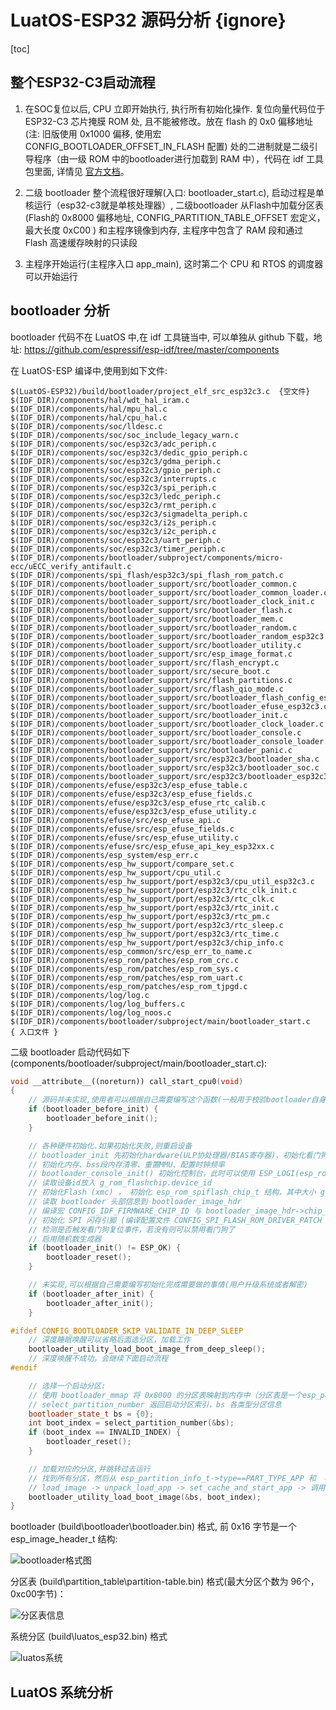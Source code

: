 # LuatOS-ESP32 源码分析 {ignore}

[toc]

## 整个ESP32-C3启动流程 

1. 在SOC复位以后, CPU 立即开始执行, 执行所有初始化操作. 复位向量代码位于 ESP32-C3 芯片掩膜 ROM 处, 且不能被修改。放在 flash 的 0x0 偏移地址 (注: 旧版使用 0x1000 偏移, 使用宏 CONFIG_BOOTLOADER_OFFSET_IN_FLASH 配置) 处的二进制就是二级引导程序（由一级 ROM 中的bootloader进行加载到 RAM 中），代码在 idf 工具包里面, 详情见 [官方文档](https://docs.espressif.com/projects/esp-idf/zh_CN/latest/esp32c3/api-guides/startup.html)。

2. 二级 bootloader 整个流程很好理解(入口: bootloader_start.c), 启动过程是单核运行（esp32-c3就是单核处理器）, 二级bootloader 从Flash中加载分区表 (Flash的 0x8000 偏移地址, CONFIG_PARTITION_TABLE_OFFSET 宏定义， 最大长度 0xC00 ) 和主程序镜像到内存, 主程序中包含了 RAM 段和通过 Flash 高速缓存映射的只读段

3. 主程序开始运行(主程序入口 app_main), 这时第二个 CPU 和 RTOS 的调度器可以开始运行 

## bootloader 分析

bootloader 代码不在 LuatOS 中,在 idf 工具链当中, 可以单独从 github 下载，地址: https://github.com/espressif/esp-idf/tree/master/components

在 LuatOS-ESP 编译中,使用到如下文件:
```list
$(LuatOS-ESP32)/build/bootloader/project_elf_src_esp32c3.c  {空文件}
$(IDF_DIR)/components/hal/wdt_hal_iram.c
$(IDF_DIR)/components/hal/mpu_hal.c
$(IDF_DIR)/components/hal/cpu_hal.c
$(IDF_DIR)/components/soc/lldesc.c
$(IDF_DIR)/components/soc/soc_include_legacy_warn.c
$(IDF_DIR)/components/soc/esp32c3/adc_periph.c
$(IDF_DIR)/components/soc/esp32c3/dedic_gpio_periph.c
$(IDF_DIR)/components/soc/esp32c3/gdma_periph.c
$(IDF_DIR)/components/soc/esp32c3/gpio_periph.c
$(IDF_DIR)/components/soc/esp32c3/interrupts.c
$(IDF_DIR)/components/soc/esp32c3/spi_periph.c
$(IDF_DIR)/components/soc/esp32c3/ledc_periph.c
$(IDF_DIR)/components/soc/esp32c3/rmt_periph.c
$(IDF_DIR)/components/soc/esp32c3/sigmadelta_periph.c
$(IDF_DIR)/components/soc/esp32c3/i2s_periph.c
$(IDF_DIR)/components/soc/esp32c3/i2c_periph.c
$(IDF_DIR)/components/soc/esp32c3/uart_periph.c
$(IDF_DIR)/components/soc/esp32c3/timer_periph.c
$(IDF_DIR)/components/bootloader/subproject/components/micro-ecc/uECC_verify_antifault.c
$(IDF_DIR)/components/spi_flash/esp32c3/spi_flash_rom_patch.c
$(IDF_DIR)/components/bootloader_support/src/bootloader_common.c
$(IDF_DIR)/components/bootloader_support/src/bootloader_common_loader.c
$(IDF_DIR)/components/bootloader_support/src/bootloader_clock_init.c
$(IDF_DIR)/components/bootloader_support/src/bootloader_flash.c
$(IDF_DIR)/components/bootloader_support/src/bootloader_mem.c
$(IDF_DIR)/components/bootloader_support/src/bootloader_random.c
$(IDF_DIR)/components/bootloader_support/src/bootloader_random_esp32c3.c
$(IDF_DIR)/components/bootloader_support/src/bootloader_utility.c
$(IDF_DIR)/components/bootloader_support/src/esp_image_format.c
$(IDF_DIR)/components/bootloader_support/src/flash_encrypt.c
$(IDF_DIR)/components/bootloader_support/src/secure_boot.c
$(IDF_DIR)/components/bootloader_support/src/flash_partitions.c
$(IDF_DIR)/components/bootloader_support/src/flash_qio_mode.c
$(IDF_DIR)/components/bootloader_support/src/bootloader_flash_config_esp32c3.c
$(IDF_DIR)/components/bootloader_support/src/bootloader_efuse_esp32c3.c
$(IDF_DIR)/components/bootloader_support/src/bootloader_init.c
$(IDF_DIR)/components/bootloader_support/src/bootloader_clock_loader.c
$(IDF_DIR)/components/bootloader_support/src/bootloader_console.c
$(IDF_DIR)/components/bootloader_support/src/bootloader_console_loader.c
$(IDF_DIR)/components/bootloader_support/src/bootloader_panic.c
$(IDF_DIR)/components/bootloader_support/src/esp32c3/bootloader_sha.c
$(IDF_DIR)/components/bootloader_support/src/esp32c3/bootloader_soc.c
$(IDF_DIR)/components/bootloader_support/src/esp32c3/bootloader_esp32c3.c
$(IDF_DIR)/components/efuse/esp32c3/esp_efuse_table.c
$(IDF_DIR)/components/efuse/esp32c3/esp_efuse_fields.c
$(IDF_DIR)/components/efuse/esp32c3/esp_efuse_rtc_calib.c
$(IDF_DIR)/components/efuse/esp32c3/esp_efuse_utility.c
$(IDF_DIR)/components/efuse/src/esp_efuse_api.c
$(IDF_DIR)/components/efuse/src/esp_efuse_fields.c
$(IDF_DIR)/components/efuse/src/esp_efuse_utility.c
$(IDF_DIR)/components/efuse/src/esp_efuse_api_key_esp32xx.c
$(IDF_DIR)/components/esp_system/esp_err.c
$(IDF_DIR)/components/esp_hw_support/compare_set.c
$(IDF_DIR)/components/esp_hw_support/cpu_util.c
$(IDF_DIR)/components/esp_hw_support/port/esp32c3/cpu_util_esp32c3.c
$(IDF_DIR)/components/esp_hw_support/port/esp32c3/rtc_clk_init.c
$(IDF_DIR)/components/esp_hw_support/port/esp32c3/rtc_clk.c
$(IDF_DIR)/components/esp_hw_support/port/esp32c3/rtc_init.c
$(IDF_DIR)/components/esp_hw_support/port/esp32c3/rtc_pm.c
$(IDF_DIR)/components/esp_hw_support/port/esp32c3/rtc_sleep.c
$(IDF_DIR)/components/esp_hw_support/port/esp32c3/rtc_time.c
$(IDF_DIR)/components/esp_hw_support/port/esp32c3/chip_info.c
$(IDF_DIR)/components/esp_common/src/esp_err_to_name.c
$(IDF_DIR)/components/esp_rom/patches/esp_rom_crc.c
$(IDF_DIR)/components/esp_rom/patches/esp_rom_sys.c
$(IDF_DIR)/components/esp_rom/patches/esp_rom_uart.c
$(IDF_DIR)/components/esp_rom/patches/esp_rom_tjpgd.c
$(IDF_DIR)/components/log/log.c
$(IDF_DIR)/components/log/log_buffers.c
$(IDF_DIR)/components/log/log_noos.c
$(IDF_DIR)/components/bootloader/subproject/main/bootloader_start.c       { 入口文件 }
```

二级 bootloader 启动代码如下 (components/bootloader/subproject/main/bootloader_start.c): 

```C++
void __attribute__((noreturn)) call_start_cpu0(void)
{
    // 源码并未实现,使用者可以根据自己需要编写这个函数(一般用于校验bootloader自身是否完整) 
    if (bootloader_before_init) {
        bootloader_before_init();
    }

    // 各种硬件初始化.如果初始化失败,则重启设备 
    // bootloader_init 先初始化hardware(ULP协处理器/BIAS寄存器)、初始化看门狗、设置自动喂养看门狗
    // 初始化内存、bss段内存清零、重置MMU、配置时钟频率
    // bootloader_console_init() 初始化控制台，此时可以使用 ESP_LOGI(esp_rom_printf) 宏打日志了(打印到串口 USB-UART 或者 USB-CDC ) 、bootloader_print_banner() 日志输出 bootloader的编译信息 
    // 读取设备id放入 g_rom_flashchip.device_id 
    // 初始化Flash (xmc) ， 初始化 esp_rom_spiflash_chip_t 结构，其中大小 g_rom_flashchip.chip_size 
    // 读取 bootloader 头部信息到 bootloader_image_hdr 
    // 编译宏 CONFIG_IDF_FIRMWARE_CHIP_ID 与 bootloader_image_hdr->chip_id 是否匹配, 读取 fpga 芯片版本与 bootloader_image_hdr->min_chip_rev 是否匹配 
    // 初始化 SPI 闪存引脚 (编译配置文件 CONFIG_SPI_FLASH_ROM_DRIVER_PATCH ) 
    // 检测是否触发看门狗复位事件，若没有则可以禁用看门狗了 
    // 启用随机数生成器 
    if (bootloader_init() != ESP_OK) {
        bootloader_reset();
    }

    // 未实现,可以根据自己需要编写初始化完成需要做的事情(用户升级系统或者解密) 
    if (bootloader_after_init) {
        bootloader_after_init();
    }

#ifdef CONFIG_BOOTLOADER_SKIP_VALIDATE_IN_DEEP_SLEEP
    // 深度睡眠唤醒可以省略后面选分区，加载工作 
    bootloader_utility_load_boot_image_from_deep_sleep();
    // 深度唤醒不成功，会继续下面启动流程 
#endif

    // 选择一个启动分区: 
    // 使用 bootloader_mmap 将 0x8000 的分区表映射到内存中（分区表是一个esp_partition_info_t 数组, sizeof(esp_partition_info_t)==0x20 ） 
    // select_partition_number 返回启动分区索引，bs 各类型分区信息 
    bootloader_state_t bs = {0};
    int boot_index = select_partition_number(&bs);
    if (boot_index == INVALID_INDEX) {
        bootloader_reset();
    }

    // 加载对应的分区,并跳转过去运行 
    // 找到所有分区，然后从 esp_partition_info_t->type==PART_TYPE_APP 和  esp_partition_info_t->subtype==PART_SUBTYPE_FACTORY/PART_SUBTYPE_TEST(根据启动模式) 判断启动分区 
    // load_image -> unpack_load_app -> set_cache_and_start_app -> 调用 esp_image_metadata_t->image.entry_addr 启动 
    bootloader_utility_load_boot_image(&bs, boot_index);
}
```

bootloader (build\bootloader\bootloader.bin) 格式, 前 0x16 字节是一个 esp_image_header_t 结构:

![bootloader格式图](./img/bootloader_esp_image_header_t.png)


分区表 (build\partition_table\partition-table.bin) 格式(最大分区个数为 96个， 0xc00字节)：

![分区表信息](./img/partition-table.png)

系统分区 (build\luatos_esp32.bin) 格式 

![luatos系统](./img/luatos_esp32_image.png)

## LuatOS 系统分析 


